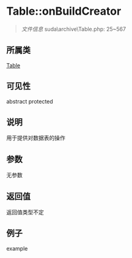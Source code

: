# Table::onBuildCreator

> *文件信息* suda\archive\Table.php: 25~567
## 所属类 

[Table](../Table.md)

## 可见性

abstract  protected  
## 说明


用于提供对数据表的操作

## 参数

无参数
## 返回值
返回值类型不定
## 例子

example